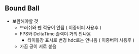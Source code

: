 ## Bound Ball

* 보완해야할 것
  - 브러쉬와 펜 적용이 안됨 ( 이중버퍼 사용후 )
  - ~~FPS와 DeltaTime 출력이 거의 안나옴~~
    + 타이틀창 표시로 변경 hdc로는 안나옴 ( 이중버퍼 사용후 )
  - 가끔 공이 서로 붙음

